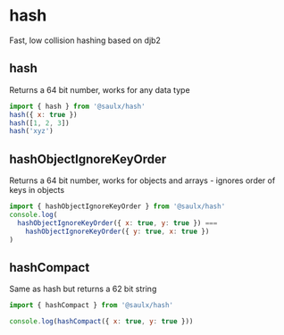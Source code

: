 # hash

Fast, low collision hashing based on djb2

## hash

Returns a 64 bit number, works for any data type

```javascript
import { hash } from '@saulx/hash'
hash({ x: true })
hash([1, 2, 3])
hash('xyz')
```

## hashObjectIgnoreKeyOrder

Returns a 64 bit number, works for objects and arrays - ignores order of keys in objects

```javascript
import { hashObjectIgnoreKeyOrder } from '@saulx/hash'
console.log(
  hashObjectIgnoreKeyOrder({ x: true, y: true }) ===
    hashObjectIgnoreKeyOrder({ y: true, x: true })
)
```

## hashCompact

Same as hash but returns a 62 bit string

```javascript
import { hashCompact } from '@saulx/hash'

console.log(hashCompact({ x: true, y: true }))
```
